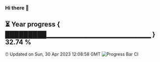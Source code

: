 ### Hi there 👋
⏳ Year progress { █████████▁▁▁▁▁▁▁▁▁▁▁▁▁▁▁▁▁▁▁▁▁ } 32.74 %
---
⏰ Updated on Sun, 30 Apr 2023 12:08:58 GMT
![Progress Bar CI](https://github.com/Moyi321/Moyi321/workflows/Progress%20Bar%20CI/badge.svg)

